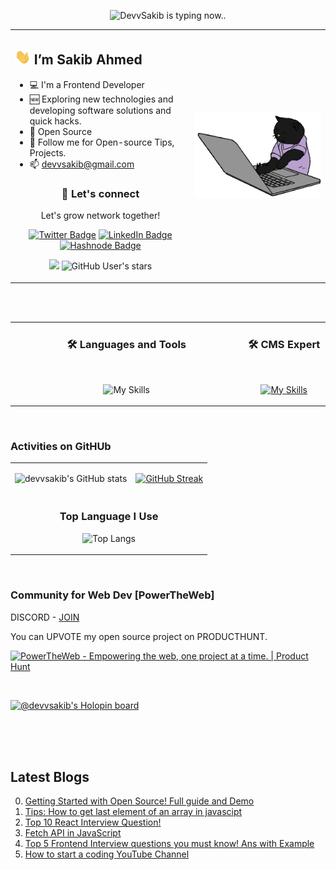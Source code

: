 <!-- # <p align="center">***OFFLINE, GRADUATION TIME. Wish Me LUCK***</p> 2022 12 17 -->
<div align="center"> 

![DevvSakib is typing now..](https://readme-typing-svg.demolab.com?font=Fira+Code&weight=900&size=20&duration=3000&pause=1000&color=FFDD00&center=true&width=400&height=30&lines=Frontend+Developer;Open+source+Advocate;WordPress+Expert)
</div>

<table><tr><td valign="top" width="40%"> 

## <img width="25px" src="./devvsakib-hello.gif" alt="Hello Dev!"> I’m Sakib Ahmed

- 💻 I'm a Frontend Developer
- 🆕 Exploring new technologies and developing software solutions and quick hacks.
- 🧩 Open Source
- 📁 Follow me for Open-source Tips, Projects.
- 📫 devvsakib@gmail.com

<div align="center" display="flex"> 

### 💬 Let's connect
Let's grow network together!

 [![Twitter Badge](https://img.shields.io/badge/Twitter-1DA1F2?style=for-the-badge&logo=twitter&logoColor=white)](https://twitter.com/devvsakib) [![LinkedIn Badge](https://img.shields.io/badge/LinkedIn-0077B5?style=for-the-badge&logo=linkedin&logoColor=white)](https://www.linkedin.com/in/devvsakib/) [![Hashnode Badge](https://img.shields.io/badge/Hashnode-2962FF?style=for-the-badge&logo=hashnode&logoColor=white)](https://hashnode.com/@devvsakib)

![](https://komarev.com/ghpvc/?username=devvsakib&style=flat-square&color=yellow)
![GitHub User's stars](https://img.shields.io/github/stars/devvsakib?label=%E2%AD%90GitHub%20stars&style=flat-square)
  
  </p>  
  
  
 
 </div>

</td><td width="30%">

<img src="./cat.gif" alt="coding cat"> 

</tr></tr></table> 




<!-- 
<a href="https://app.daily.dev/devvsakib">
<img src="https://api.daily.dev/devcards/a709fe2da0104532bac3a421cdec7139.png?r=8lg" width="200" alt="Sakib Ahmed's Dev Card"/>
</a>
 -->
<br>
<br>

<table><tr><td align="center" valign="top" width="70%">

### 🛠️ Languages and Tools
 
<br> 
 
![My Skills](https://skillicons.dev/icons?i=js,java,react,ts,html,css,tailwind,materialui,redux,nextjs,firebase,webpack,cpp,python,php,mongodb,mysql,django,vscode,bash,git,github&perline=15) 

</td><td align="center" valign="top" width="25%">
 
### 🛠️ CMS Expert
 
 <br> 
 
[![My Skills](https://skillicons.dev/icons?i=wordpress,shopify,joomla&perline=10)](https://skillicons.dev)
 
</td> 
  </tr>
 </table>

<br>

### Activities on GitHUb
<table border="0px" align="center"><tr><td>
  <div>
    <p style="margin-bottom:0">
     
  ![devvsakib's GitHub stats](https://github-readme-stats.vercel.app/api?username=devvsakib&show_icons=true&count_private=true&theme=react&hide_border=true&bg_color=0D1117)
   
   </p>
  </div>
</td><td>
 
 [![GitHub Streak](https://streak-stats.demolab.com?user=devvsakib&theme=yellowdark)](https://git.io/streak-stats)
 
<!--   <img src="https://github-readme-streak-stats.herokuapp.com/?user=devvsakib&show_icons=true&theme=react&include_all_commit=true&count_private=true&hide_border=true&bg_color=0D1117"/>  -->
  
  </td>
 <tr>
  <td colspan="2" align="center">
       
### <p align="center">Top Language I Use </p>
   
   ![Top Langs](https://github-readme-stats.vercel.app/api/top-langs/?username=devvsakib&layout=compact&show_icons=true&count_private=true&theme=react&hide_border=true&bg_color=0D1117) 
  
  </td>
 </tr>
<!-- [Test](https://github.com/devvsakib/github-readme-stats) -->
</table>

<br>

### Community for Web Dev [PowerTheWeb]
DISCORD - [JOIN](https://discord.com/invite/6XRTeHRxWV) <br>

You can UPVOTE my open source project on PRODUCTHUNT. <br>

<a href="https://www.producthunt.com/posts/powertheweb?utm_source=badge-featured&utm_medium=badge&utm_souce=badge-powertheweb" target="_blank"><img src="https://api.producthunt.com/widgets/embed-image/v1/featured.svg?post_id=383235&theme=dark" alt="PowerTheWeb - Empowering&#0032;the&#0032;web&#0044;&#0032;one&#0032;project&#0032;at&#0032;a&#0032;time&#0046; | Product Hunt" style="width: 250px; height: 54px;" width="250" height="54" /></a>

 <br>

[![@devvsakib's Holopin board](https://holopin.me/devvsakib)](https://holopin.io/@devvsakib)
 
 <br>
<!-- 
## Github Trophy

<p align="center">
  <img src="https://github-profile-trophy.vercel.app/?username=devvsakib&column=6&theme=onedark" width="70%"/>
</p>

### 💬 Let's connect

Feel free to contact me on these social networks.
<p style="display:block">
 
[![Twitter Badge](https://img.shields.io/badge/Twitter-1DA1F2?style=for-the-badge&logo=twitter&logoColor=white)](https://twitter.com/devvsakib)
[![LinkedIn Badge](https://img.shields.io/badge/LinkedIn-0077B5?style=for-the-badge&logo=linkedin&logoColor=white)](https://www.linkedin.com/in/devvsakib/)
[![Hashnode Badge](https://img.shields.io/badge/Hashnode-2962FF?style=for-the-badge&logo=hashnode&logoColor=white)](https://hashnode.com/@devvsakib)
</p> -->

<br>

<br>


## Latest Blogs
<div>

0. [Getting Started with Open Source! Full guide and Demo](https://devvsakib.hashnode.dev/getting-started-with-open-source-full-guide-and-demo)
1. [Tips: How to get last element of an array in javascipt](https://dev.to/devvsakib/tips-how-to-get-last-element-of-an-array-in-javascipt-3k2j)
2. [Top 10 React Interview Question!](https://dev.to/devvsakib/top-10-react-interview-question--584n)
3. [Fetch API in JavaScript](https://dev.to/devvsakib/fetch-api-in-javascript-54o6)
4. [Top 5 Frontend Interview questions you must know! Ans with Example ](https://dev.to/devvsakib/top-5-frontend-interview-questions-you-must-know-ans-with-example-5cnm)
5. [How to start a coding YouTube Channel](http://devvsakib.me/how-to-start-a-coding-youtube-channel)

</div>
